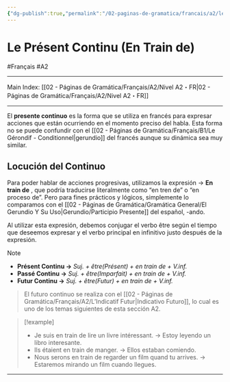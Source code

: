 ```yaml
---
{"dg-publish":true,"permalink":"/02-paginas-de-gramatica/francais/a2/le-present-continu-en-train-de/"}
---
```


# Le Présent Continu (En Train de)
#Français #A2
___
Main Index: [[02 - Páginas de Gramática/Français/A2/Nivel A2・FR\|02 - Páginas de Gramática/Français/A2/Nivel A2・FR]]
___
El **presente continuo** es la forma que se utiliza en francés para expresar acciones que están ocurriendo en el momento preciso del habla. Esta forma no se puede confundir con el [[02 - Páginas de Gramática/Français/B1/Le Gérondif - Conditionnel\|gerundio]] del francés aunque su dinámica sea muy similar.
## Locución del Continuo
Para poder hablar de acciones progresivas, utilizamos la expresión → **En train de** , que podría traducirse literalmente como “en tren de” o “en proceso de”. Pero para fines prácticos y lógicos, simplemente lo comparamos con el [[02 - Páginas de Gramática/Gramática General/El Gerundio Y Su Uso\|Gerundio/Participio Presente]] del español, -ando.

Al utilizar esta expresión, debemos conjugar el verbo être según el tiempo que deseemos expresar y el verbo principal en infinitivo justo después de la expresión.


> [!NOTE] 
> - **Présent Continu →** _Suj. + être(Présent) + en train de + V.inf._
> - **Passé Continu →** _Suj. + être(Imparfait) + en train de + V.inf._
> - **Futur Continu →** _Suj. + être(Futur) + en train de + V.inf._

>El futuro continuo se realiza con el [[02 - Páginas de Gramática/Français/A2/L’Indicatif Futur\|Indicativo Futuro]], lo cual es uno de los temas siguientes de esta sección A2.

> [!example] 
> - Je suis en train de lire un livre intéressant. → Estoy leyendo un libro interesante.
> - Ils étaient en train de manger. → Ellos estaban comiendo.
> - Nous serons en train de regarder un film quand tu arrives. → Estaremos mirando un film cuando llegues.


___